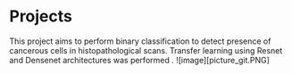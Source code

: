 # Projects
This project aims to perform binary classification to detect presence of cancerous cells in histopathological scans. Transfer learning using Resnet and Densenet architectures was performed .
![image][picture_git.PNG]
